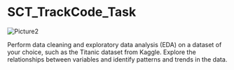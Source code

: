 # SCT_TrackCode_Task



![Picture2](https://github.com/user-attachments/assets/fd19a6cc-2d6e-4e7c-bc91-1c179ac54c5f)


Perform data cleaning and exploratory data analysis (EDA) on a dataset of your choice, such as the Titanic dataset from Kaggle. Explore the relationships between variables and identify patterns and trends in the data.




